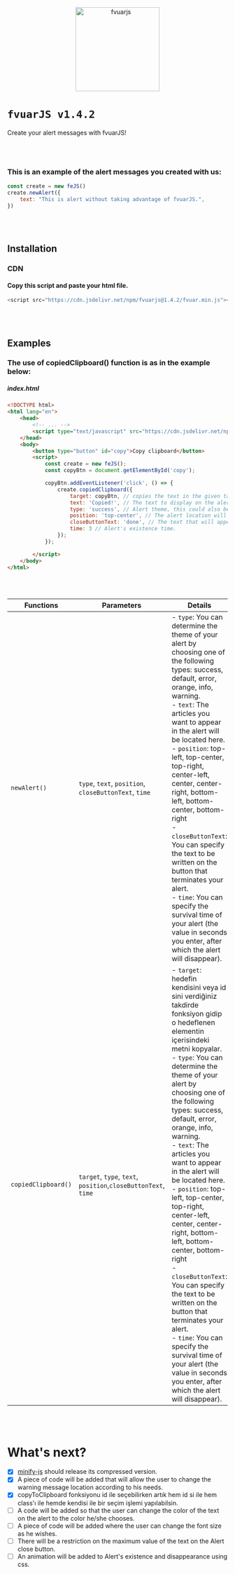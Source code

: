 <div align="center">
    <image src="./banner.webp" width="192" height="192" alt="fvuarjs" />
</div>

# `fvuarJS v1.4.2`
Create your alert messages with fvuarJS!

<br><br>

### This is an example of the alert messages you created with us:
```javascript
const create = new feJS()
create.newAlert({
    text: "This is alert without taking advantage of fvuarJS.",
})
```

<br><br>

## Installation

### CDN

#### Copy this script and paste your html file.
```javascript
<script src="https://cdn.jsdelivr.net/npm/fvuarjs@1.4.2/fvuar.min.js"></script>
```

<br><br>

## Examples

### The use of copiedClipboard() function is as in the example below:

##### index.html
```html
<!DOCTYPE html>
<html lang="en">
    <head>
        <!-- ... -->
        <script type="text/javascript" src="https://cdn.jsdelivr.net/npm/fvuarjs@1.4.2/fvuar.min.js"></script>
    </head>
    <body>
        <button type="button" id="copy">Copy clipboard</button>
        <script>
            const create = new feJS();
            const copyBtn = document.getElementById('copy');

            copyBtn.addEventListener('click', () => {
                create.copiedClipboard({
                    target: copyBtn, // copies the text in the given target or you can also give the element id, for example: '#copy'.
                    text: 'Copied!', // The text to display on the alert.
                    type: 'success', // Alert theme, this could also be one of these: error, orange, info, default, warning
                    position: 'top-center', // The alert location will be displayed at the top and far right of the page.
                    closeButtonText: 'done', // The text that will appear on the button that closes the alert.
                    time: 3 // Alert's existence time.
                });
            });

        </script>
    </body>
</html>
```

<br><br>

| Functions | Parameters | Details |
| ----------| ------------- | -------- |
| `newAlert()` | `type`, `text`, `position`, `closeButtonText`, `time` | - `type`: You can determine the theme of your alert by choosing one of the following types: success, default, error, orange, info, warning. <br> - `text`: The articles you want to appear in the alert will be located here. <br> - `position`: top-left, top-center, top-right, center-left, center, center-right, bottom-left, bottom-center, bottom-right <br> - `closeButtonText`: You can specify the text to be written on the button that terminates your alert. <br> - `time`: You can specify the survival time of your alert (the value in seconds you enter, after which the alert will disappear). |
| `copiedClipboard()` | `target`, `type`, `text`, `position`,`closeButtonText`, `time` | - `target`: hedefin kendisini veya id sini verdiğiniz takdirde fonksiyon gidip o hedeflenen elementin içerisindeki metni kopyalar. <br> - `type`: You can determine the theme of your alert by choosing one of the following types: success, default, error, orange, info, warning. <br> - `text`: The articles you want to appear in the alert will be located here. <br>  - `position`: top-left, top-center, top-right, center-left, center, center-right, bottom-left, bottom-center, bottom-right <br> - `closeButtonText`: You can specify the text to be written on the button that terminates your alert. <br> - `time`: You can specify the survival time of your alert (the value in seconds you enter, after which the alert will disappear). |

<br><br>


# What's next?

- [x] [minify-js](https://minify-js.com/) should release its compressed version.
- [x] A piece of code will be added that will allow the user to change the warning message location according to his needs.
- [x] copyToClipboard fonksiyonu id ile seçebilirken artık hem id si ile hem class'ı ile hemde kendisi ile bir seçim işlemi yapılabilsin.
- [ ] A code will be added so that the user can change the color of the text on the alert to the color he/she chooses.
- [ ] A piece of code will be added where the user can change the font size as he wishes.
- [ ] There will be a restriction on the maximum value of the text on the Alert close button.
- [ ] An animation will be added to Alert's existence and disappearance using css.
